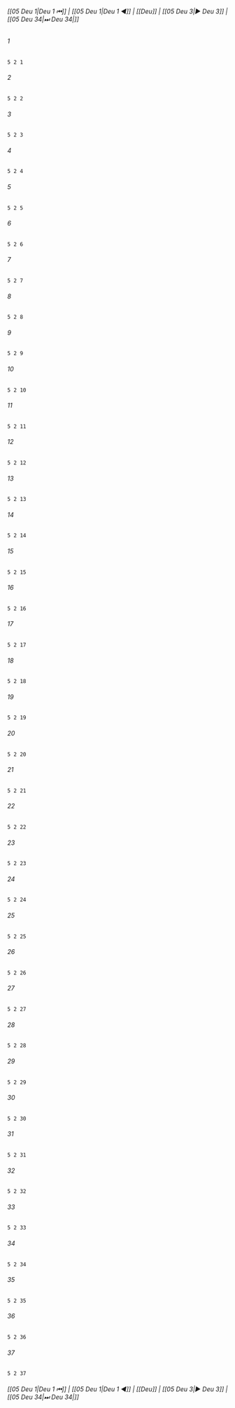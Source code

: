 
###### [[05 Deu 1|Deu 1 ⏮]] | [[05 Deu 1|Deu 1 ◀]] | [[Deu]] | [[05 Deu 3|▶ Deu 3]] | [[05 Deu 34|⏭ Deu 34|]]

###### 1
``` verse
5 2 1 
```
###### 2
``` verse
5 2 2 
```
###### 3
``` verse
5 2 3 
```
###### 4
``` verse
5 2 4 
```
###### 5
``` verse
5 2 5 
```
###### 6
``` verse
5 2 6 
```
###### 7
``` verse
5 2 7 
```
###### 8
``` verse
5 2 8 
```
###### 9
``` verse
5 2 9 
```
###### 10
``` verse
5 2 10 
```
###### 11
``` verse
5 2 11 
```
###### 12
``` verse
5 2 12 
```
###### 13
``` verse
5 2 13 
```
###### 14
``` verse
5 2 14 
```
###### 15
``` verse
5 2 15 
```
###### 16
``` verse
5 2 16 
```
###### 17
``` verse
5 2 17 
```
###### 18
``` verse
5 2 18 
```
###### 19
``` verse
5 2 19 
```
###### 20
``` verse
5 2 20 
```
###### 21
``` verse
5 2 21 
```
###### 22
``` verse
5 2 22 
```
###### 23
``` verse
5 2 23 
```
###### 24
``` verse
5 2 24 
```
###### 25
``` verse
5 2 25 
```
###### 26
``` verse
5 2 26 
```
###### 27
``` verse
5 2 27 
```
###### 28
``` verse
5 2 28 
```
###### 29
``` verse
5 2 29 
```
###### 30
``` verse
5 2 30 
```
###### 31
``` verse
5 2 31 
```
###### 32
``` verse
5 2 32 
```
###### 33
``` verse
5 2 33 
```
###### 34
``` verse
5 2 34 
```
###### 35
``` verse
5 2 35 
```
###### 36
``` verse
5 2 36 
```
###### 37
``` verse
5 2 37 
```

###### [[05 Deu 1|Deu 1 ⏮]] | [[05 Deu 1|Deu 1 ◀]] | [[Deu]] | [[05 Deu 3|▶ Deu 3]] | [[05 Deu 34|⏭ Deu 34|]]

